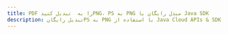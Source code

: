 ---title: PDF را به  تبدیل کنیدPNG، PS به PNG مبدل رایگان یا Java SDKdescription: تبدیل رایگانPS به PNG با استفاده از Java Cloud APIs & SDK همچنین اسناد PDF را در Cloud ایجاد، ویرایش و رندر کنید.---